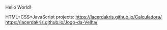 Hello World!

HTML+CSS+JavaScript projects:
https://lacerdakris.github.io/Calculadora/
https://lacerdakris.github.io/Jogo-da-Velha/
